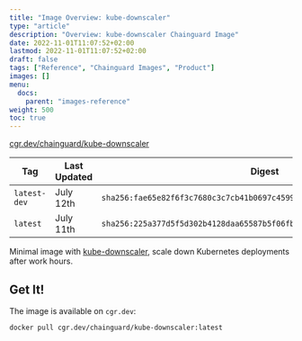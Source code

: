 ```yaml
---
title: "Image Overview: kube-downscaler"
type: "article"
description: "Overview: kube-downscaler Chainguard Image"
date: 2022-11-01T11:07:52+02:00
lastmod: 2022-11-01T11:07:52+02:00
draft: false
tags: ["Reference", "Chainguard Images", "Product"]
images: []
menu:
  docs:
    parent: "images-reference"
weight: 500
toc: true
---
```


[cgr.dev/chainguard/kube-downscaler](https://github.com/chainguard-images/images/tree/main/images/kube-downscaler)

| Tag          | Last Updated | Digest                                                                    |
|--------------|--------------|---------------------------------------------------------------------------|
| `latest-dev` | July 12th    | `sha256:fae65e82f6f3c7680c3c7cb41b0697c4599277b6c9de1602dbe71d6ab4a6bd66` |
| `latest`     | July 11th    | `sha256:225a377d5f5d302b4128daa65587b5f06fb111504368adff64b73001106b21fe` |



Minimal image with [kube-downscaler](https://codeberg.org/hjacobs/kube-downscaler), scale down Kubernetes deployments after work hours.

## Get It!

The image is available on `cgr.dev`:

```
docker pull cgr.dev/chainguard/kube-downscaler:latest
```
